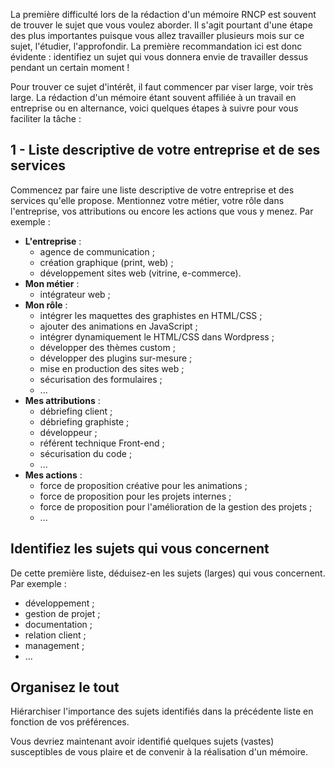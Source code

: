 La première difficulté lors de la rédaction d'un mémoire RNCP est souvent de trouver le sujet que vous voulez aborder. Il s'agit pourtant d'une étape des plus importantes puisque vous allez travailler plusieurs mois sur ce sujet, l'étudier, l'approfondir. La première recommandation ici est donc évidente : identifiez un sujet qui vous donnera envie de travailler dessus pendant un certain moment ! 

Pour trouver ce sujet d'intérêt, il faut commencer par viser large, voir très large. La rédaction d'un mémoire étant souvent affiliée à un travail en entreprise ou en alternance, voici quelques étapes à suivre pour vous faciliter la tâche : 

## 1 - Liste descriptive de votre entreprise et de ses services

Commencez par faire une liste descriptive de votre entreprise et des services qu'elle propose. Mentionnez votre métier, votre rôle dans l'entreprise, vos attributions ou encore les actions que vous y menez. Par exemple :

  - **L'entreprise** :
    - agence de communication ;
    - création graphique (print, web) ;
    - développement sites web (vitrine, e-commerce).
  - **Mon métier** :
    - intégrateur web ;
  - **Mon rôle** :
    - intégrer les maquettes des graphistes en HTML/CSS ;
    - ajouter des animations en JavaScript ;
    - intégrer dynamiquement le HTML/CSS dans Wordpress ;
    - développer des thèmes custom ;
    - développer des plugins sur-mesure ;
    - mise en production des sites web ;
    - sécurisation des formulaires ;
    - ...
  - **Mes attributions** :
    - débriefing client ;
    - débriefing graphiste ;
    - développeur ;
    - référent technique Front-end ;
    - sécurisation du code ;
    - ...
  - **Mes actions** :
    - force de proposition créative pour les animations ;
    - force de proposition pour les projets internes ;
    - force de proposition pour l'amélioration de la gestion des projets ;
    - ...

## Identifiez les sujets qui vous concernent

De cette première liste, déduisez-en les sujets (larges) qui vous concernent. Par exemple :

  - développement ;
  - gestion de projet ;
  - documentation ;
  - relation client ;
  - management ;
  - ...

## Organisez le tout

Hiérarchiser l'importance des sujets identifiés dans la précédente liste en fonction de vos préférences.

Vous devriez maintenant avoir identifié quelques sujets (vastes) susceptibles de vous plaire et de convenir à la réalisation d'un mémoire.